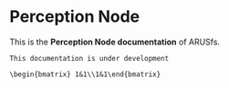 # Perception Node

This is the **Perception Node documentation** of ARUSfs.

```{warning}
This documentation is under development
```

```{math}
\begin{bmatrix} 1&1\\1&1\end{bmatrix}
```
